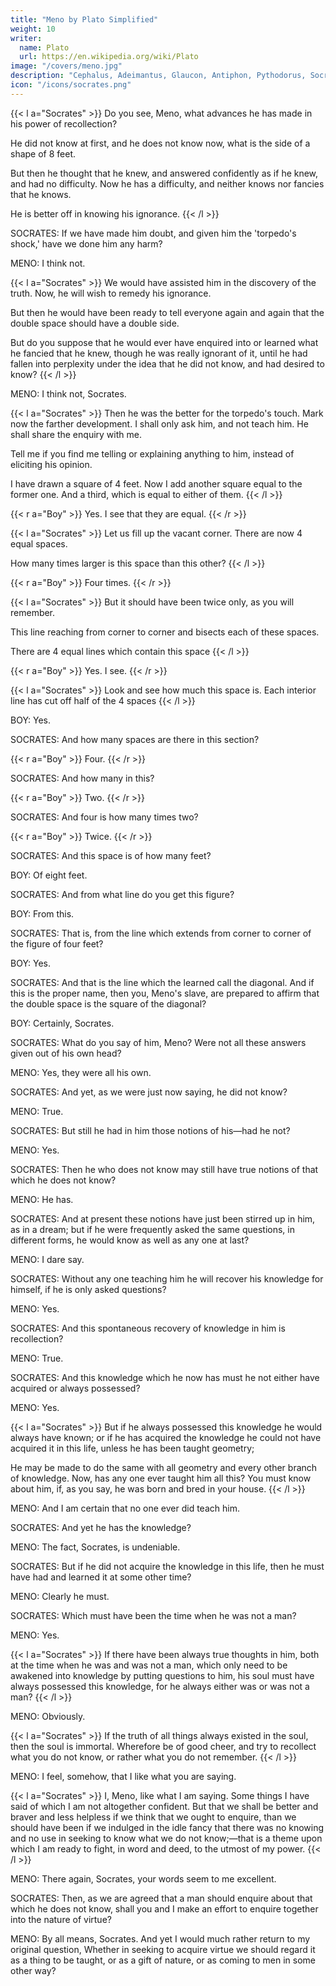 ```yaml
---
title: "Meno by Plato Simplified"
weight: 10
writer:
  name: Plato
  url: https://en.wikipedia.org/wiki/Plato
image: "/covers/meno.jpg"
description: "Cephalus, Adeimantus, Glaucon, Antiphon, Pythodorus, Socrates, Zeno, Parmenides, Aristoteles"
icon: "/icons/socrates.png"
---
```




{{< l a="Socrates" >}}
Do you see, Meno, what advances he has made in his power of recollection? 

He did not know at first, and he does not know now, what is the side of a shape of 8 feet.

But then he thought that he knew, and answered confidently as if he knew, and had no difficulty. Now he has a difficulty, and neither knows nor fancies that he knows.

He is better off in knowing his ignorance.
{{< /l >}}


SOCRATES: If we have made him doubt, and given him the 'torpedo's shock,' have we done him any harm?

MENO: I think not.


{{< l a="Socrates" >}}
We would have assisted him in the discovery of the truth. Now, he will wish to remedy his ignorance. 

But then he would have been ready to tell everyone again and again that the double space should have a double side.

But do you suppose that he would ever have enquired into or learned what he fancied that he knew, though he was really ignorant of it, until he had fallen into perplexity under the idea that he did not know, and had desired to know?
{{< /l >}}


MENO: I think not, Socrates.


{{< l a="Socrates" >}}
Then he was the better for the torpedo's touch. Mark now the farther development. I shall only ask him, and not teach him. He shall share the enquiry with me.

Tell me if you find me telling or explaining anything to him, instead of eliciting his opinion. 

I have drawn a square of 4 feet. Now I add another square equal to the former one. And a third, which is equal to either of them.
{{< /l >}}


{{< r a="Boy" >}}
Yes. I see that they are equal. 
{{< /r >}}


{{< l a="Socrates" >}}
Let us fill up the vacant corner. There are now 4 equal spaces.

How many times larger is this space than this other?
{{< /l >}}


{{< r a="Boy" >}}
Four times.
{{< /r >}}


{{< l a="Socrates" >}}
But it should have been twice only, as you will remember.

This line reaching from corner to corner and bisects each of these spaces.

There are 4 equal lines which contain this space
{{< /l >}}


{{< r a="Boy" >}}
Yes. I see.
{{< /r >}}


{{< l a="Socrates" >}}
Look and see how much this space is. Each interior line has cut off half of the 4 spaces
{{< /l >}}


BOY: Yes.

SOCRATES: And how many spaces are there in this section?


{{< r a="Boy" >}}
Four.
{{< /r >}}

SOCRATES: And how many in this?

{{< r a="Boy" >}}
Two.
{{< /r >}}


SOCRATES: And four is how many times two?

{{< r a="Boy" >}}
Twice.
{{< /r >}}

SOCRATES: And this space is of how many feet?

BOY: Of eight feet.

SOCRATES: And from what line do you get this figure?

BOY: From this.

SOCRATES: That is, from the line which extends from corner to corner of the figure of four feet?

BOY: Yes.

SOCRATES: And that is the line which the learned call the diagonal. And if this is the proper name, then you, Meno's slave, are prepared to affirm that the double space is the square of the diagonal?

BOY: Certainly, Socrates.



SOCRATES: What do you say of him, Meno? Were not all these answers given out of his own head?

MENO: Yes, they were all his own.

SOCRATES: And yet, as we were just now saying, he did not know?

MENO: True.

SOCRATES: But still he had in him those notions of his—had he not?

MENO: Yes.

SOCRATES: Then he who does not know may still have true notions of that which he does not know?

MENO: He has.

SOCRATES: And at present these notions have just been stirred up in him, as in a dream; but if he were frequently asked the same questions, in different forms, he would know as well as any one at last?

MENO: I dare say.

SOCRATES: Without any one teaching him he will recover his knowledge for himself, if he is only asked questions?

MENO: Yes.

SOCRATES: And this spontaneous recovery of knowledge in him is recollection?

MENO: True.

SOCRATES: And this knowledge which he now has must he not either have acquired or always possessed?

MENO: Yes.


{{< l a="Socrates" >}}
But if he always possessed this knowledge he would always have known; or if he has acquired the knowledge he could not have acquired it in this life, unless he has been taught geometry;

He may be made to do the same with all geometry and every other branch of knowledge. Now, has any one ever taught him all this? You must know about him, if, as you say, he was born and bred in your house.
{{< /l >}}


MENO: And I am certain that no one ever did teach him.

SOCRATES: And yet he has the knowledge?

MENO: The fact, Socrates, is undeniable.

SOCRATES: But if he did not acquire the knowledge in this life, then he must have had and learned it at some other time?

MENO: Clearly he must.

SOCRATES: Which must have been the time when he was not a man?

MENO: Yes.


{{< l a="Socrates" >}}
If there have been always true thoughts in him, both at the time when he was and was not a man, which only need to be awakened into knowledge by putting questions to him, his soul must have always possessed this knowledge, for he always either was or was not a man?
{{< /l >}}


MENO: Obviously.


{{< l a="Socrates" >}}
If the truth of all things always existed in the soul, then the soul is immortal. Wherefore be of good cheer, and try to recollect what you do not know, or rather what you do not remember.
{{< /l >}}


MENO: I feel, somehow, that I like what you are saying.


{{< l a="Socrates" >}}
I, Meno, like what I am saying. Some things I have said of which I am not altogether confident. But that we shall be better and braver and less helpless if we think that we ought to enquire, than we should have been if we indulged in the idle fancy that there was no knowing and no use in seeking to know what we do not know;—that is a theme upon which I am ready to fight, in word and deed, to the utmost of my power.
{{< /l >}}


MENO: There again, Socrates, your words seem to me excellent.

SOCRATES: Then, as we are agreed that a man should enquire about that which he does not know, shall you and I make an effort to enquire together into the nature of virtue?

MENO: By all means, Socrates. And yet I would much rather return to my original question, Whether in seeking to acquire virtue we should regard it as a thing to be taught, or as a gift of nature, or as coming to men in some other way?
